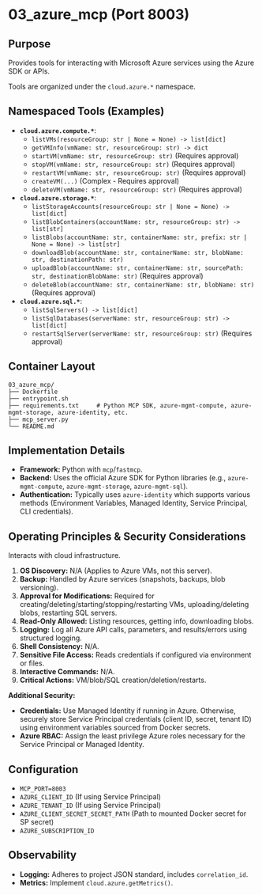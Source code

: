 # 03_azure_mcp (Port 8003)

## Purpose
Provides tools for interacting with Microsoft Azure services using the Azure SDK or APIs.

Tools are organized under the `cloud.azure.*` namespace.

## Namespaced Tools (Examples)

- **`cloud.azure.compute.*`**:
  - `listVMs(resourceGroup: str | None = None) -> list[dict]`
  - `getVMInfo(vmName: str, resourceGroup: str) -> dict`
  - `startVM(vmName: str, resourceGroup: str)` (Requires approval)
  - `stopVM(vmName: str, resourceGroup: str)` (Requires approval)
  - `restartVM(vmName: str, resourceGroup: str)` (Requires approval)
  - `createVM(...)` (Complex - Requires approval)
  - `deleteVM(vmName: str, resourceGroup: str)` (Requires approval)
- **`cloud.azure.storage.*`**:
  - `listStorageAccounts(resourceGroup: str | None = None) -> list[dict]`
  - `listBlobContainers(accountName: str, resourceGroup: str) -> list[str]`
  - `listBlobs(accountName: str, containerName: str, prefix: str | None = None) -> list[str]`
  - `downloadBlob(accountName: str, containerName: str, blobName: str, destinationPath: str)`
  - `uploadBlob(accountName: str, containerName: str, sourcePath: str, destinationBlobName: str)` (Requires approval)
  - `deleteBlob(accountName: str, containerName: str, blobName: str)` (Requires approval)
- **`cloud.azure.sql.*`**:
  - `listSqlServers() -> list[dict]`
  - `listSqlDatabases(serverName: str, resourceGroup: str) -> list[dict]`
  - `restartSqlServer(serverName: str, resourceGroup: str)` (Requires approval)

## Container Layout
```
03_azure_mcp/
├── Dockerfile
├── entrypoint.sh
├── requirements.txt     # Python MCP SDK, azure-mgmt-compute, azure-mgmt-storage, azure-identity, etc.
├── mcp_server.py
└── README.md
```

## Implementation Details
- **Framework:** Python with `mcp`/`fastmcp`.
- **Backend:** Uses the official Azure SDK for Python libraries (e.g., `azure-mgmt-compute`, `azure-mgmt-storage`, `azure-mgmt-sql`).
- **Authentication:** Typically uses `azure-identity` which supports various methods (Environment Variables, Managed Identity, Service Principal, CLI credentials).

## Operating Principles & Security Considerations
Interacts with cloud infrastructure.

1.  **OS Discovery:** N/A (Applies to Azure VMs, not this server).
2.  **Backup:** Handled by Azure services (snapshots, backups, blob versioning).
3.  **Approval for Modifications:** Required for creating/deleting/starting/stopping/restarting VMs, uploading/deleting blobs, restarting SQL servers.
4.  **Read-Only Allowed:** Listing resources, getting info, downloading blobs.
5.  **Logging:** Log all Azure API calls, parameters, and results/errors using structured logging.
6.  **Shell Consistency:** N/A.
7.  **Sensitive File Access:** Reads credentials if configured via environment or files.
8.  **Interactive Commands:** N/A.
9.  **Critical Actions:** VM/blob/SQL creation/deletion/restarts.

**Additional Security:**
- **Credentials:** Use Managed Identity if running in Azure. Otherwise, securely store Service Principal credentials (client ID, secret, tenant ID) using environment variables sourced from Docker secrets.
- **Azure RBAC:** Assign the least privilege Azure roles necessary for the Service Principal or Managed Identity.

## Configuration
- `MCP_PORT=8003`
- `AZURE_CLIENT_ID` (If using Service Principal)
- `AZURE_TENANT_ID` (If using Service Principal)
- `AZURE_CLIENT_SECRET_SECRET_PATH` (Path to mounted Docker secret for SP secret)
- `AZURE_SUBSCRIPTION_ID`

## Observability
- **Logging:** Adheres to project JSON standard, includes `correlation_id`.
- **Metrics:** Implement `cloud.azure.getMetrics()`.
